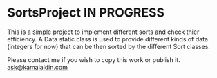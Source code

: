 SortsProject ****IN PROGRESS****
============

This is a simple project to implement different sorts and check thier efficiency. A Data static class is used to provide different
kinds of data (integers for now) that can be then sorted by the different Sort classes.

Please contact me if you wish to copy this work or publish it. ask@kamalaldin.com
